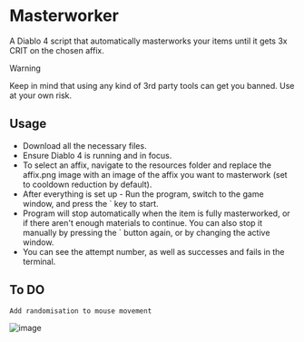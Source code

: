 # Masterworker
A Diablo 4 script that automatically masterworks your items until it gets 3x CRIT on the chosen affix.

> [!WARNING]  
> Keep in mind that using any kind of 3rd party tools can get you banned.
> Use at your own risk.

## Usage
- Download all the necessary files.
- Ensure Diablo 4 is running and in focus.
- To select an affix, navigate to the resources folder and replace the affix.png image with an image of the affix you want to masterwork (set to cooldown reduction by default).
- After everything is set up - Run the program, switch to the game window, and press the ` key to start.
- Program will stop automatically when the item is fully masterworked, or if there aren't enough materials to continue. You can also stop it manually by pressing the ` button again, or by changing the active window.
- You can see the attempt number, as well as successes and fails in the terminal.

## To DO
    Add randomisation to mouse movement

![image](https://github.com/user-attachments/assets/c404d8df-8228-4d67-a8a5-98a3d336c903)
